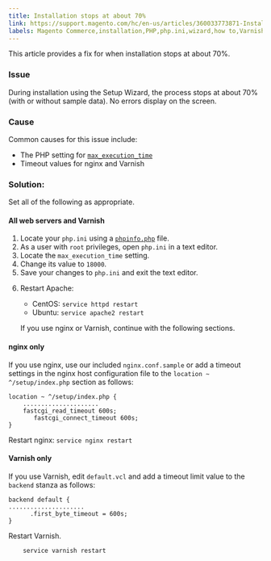 ```yaml
---
title: Installation stops at about 70%
link: https://support.magento.com/hc/en-us/articles/360033773871-Installation-stops-at-about-70-
labels: Magento Commerce,installation,PHP,php.ini,wizard,how to,Varnish
---
```


<p>This article provides a fix for when installation stops at about 70%.</p>
<h3>Issue</h3>
<p>During installation using the Setup Wizard, the process stops at about 70% (with or without sample data). No errors display on the screen.</p>
<h3>Cause</h3>
<p>Common causes for this issue include:</p>
<ul>
<li>The PHP setting for <a href="http://php.net/manual/en/info.configuration.php#ini.max-execution-time"><code>max_execution_time</code></a>
</li>
<li>Timeout values for nginx and Varnish</li>
</ul>
<h3>Solution:</h3>
<p>Set all of the following as appropriate.</p>
<h4>All web servers and Varnish</h4>
<ol>
<li>Locate your <code>php.ini</code> using a <a href="https://devdocs.magento.com/guides/v2.3/install-gde/prereq/optional.html#install-optional-phpinfo"><code>phpinfo.php</code></a> file.</li>
<li>As a user with <code>root</code> privileges, open <code>php.ini</code> in a text editor.</li>
<li>Locate the <code>max_execution_time</code> setting.</li>
<li>Change its value to <code>18000</code>.</li>
<li>Save your changes to <code>php.ini</code> and exit the text editor.</li>
<li>
<p>Restart Apache:</p>
<ul>
<li>CentOS: <code>service httpd restart</code>
</li>
<li>Ubuntu: <code>service apache2 restart</code>
</li>
</ul>
<p>If you use nginx or Varnish, continue with the following sections.</p>
</li>
</ol>
<h4>nginx only</h4>
<p>If you use nginx, use our included <code>nginx.conf.sample</code> or add a timeout settings in the nginx host configuration file to the <code>location ~ ^/setup/index.php</code> section as follows:</p>
<pre><code class="language-php">location ~ ^/setup/index.php {
    .....................
    fastcgi_read_timeout 600s;
       fastcgi_connect_timeout 600s;
}</code></pre>
<p>Restart nginx: <code>service nginx restart</code></p>
<h4>Varnish only</h4>
<p>If you use Varnish, edit <code>default.vcl</code> and add a timeout limit value to the <code>backend</code> stanza as follows:</p>
<pre><code class="language-php">backend default {
.....................
      .first_byte_timeout = 600s;
}</code></pre>
<p>Restart Varnish.</p>
<pre><code class="language-php">    service varnish restart</code></pre>